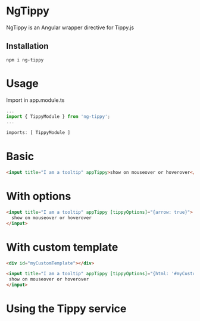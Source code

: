 # NgTippy

NgTippy is an Angular wrapper directive for Tippy.js

## Installation

```
npm i ng-tippy
```

# Usage
 
Import in app.module.ts

```javascript
...
import { TippyModule } from 'ng-tippy';
... 

imports: [ TippyModule ]
```

# Basic

```html
<input title="I am a tooltip" appTippy>show on mouseover or hoverover</input>
```

# With options

```html
<input title="I am a tooltip" appTippy [tippyOptions]="{arrow: true}">
  show on mouseover or hoverover
</input>
```

# With custom template

```html
<div id="myCustomTemplate"></div>

<input title="I am a tooltip" appTippy [tippyOptions]="{html: '#myCustomTemplate'}">
 show on mouseover or hoverover
</input>
```
# Using the Tippy service
